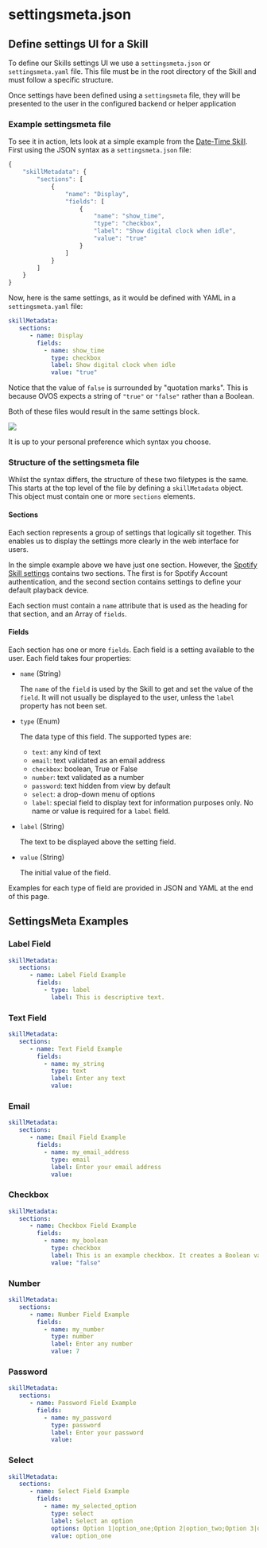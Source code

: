 # settingsmeta.json

## Define settings UI for a Skill

To define our Skills settings UI we use a `settingsmeta.json` or `settingsmeta.yaml` file. 
This file must be in the root directory of the Skill and must follow a specific structure.

Once settings have been defined using a `settingsmeta` file, they will be presented to the user in the configured backend or helper application

### Example settingsmeta file

To see it in action, lets look at a simple example from the [Date-Time Skill](https://github.com/MycroftAI/skill-date-time). First using the JSON syntax as a `settingsmeta.json` file:

```javascript
{
    "skillMetadata": {
        "sections": [
            {
                "name": "Display",
                "fields": [
                    {
                        "name": "show_time",
                        "type": "checkbox",
                        "label": "Show digital clock when idle",
                        "value": "true"
                    }
                ]
            }
        ]
    }
}
```

Now, here is the same settings, as it would be defined with YAML in a `settingsmeta.yaml` file:

```yaml
skillMetadata:
   sections:
      - name: Display
        fields:
          - name: show_time
            type: checkbox
            label: Show digital clock when idle
            value: "true"
```

Notice that the value of `false` is surrounded by "quotation marks". This is because OVOS expects a string of `"true"` or `"false"` rather than a Boolean.

Both of these files would result in the same settings block.

![](https://3867939753-files.gitbook.io/~/files/v0/b/gitbook-legacy-files/o/assets%2F-LocrEaSe-b3SJ4H87SC%2Fsync%2F1535fed57a285e48b63090cb9e6c82591f3aacc0.png?generation=1599008778025054&alt=media)

It is up to your personal preference which syntax you choose.

### Structure of the settingsmeta file

Whilst the syntax differs, the structure of these two filetypes is the same. This starts at the top level of the file by defining a `skillMetadata` object. This object must contain one or more `sections` elements.

#### Sections

Each section represents a group of settings that logically sit together. This enables us to display the settings more clearly in the web interface for users.

In the simple example above we have just one section. However, the [Spotify Skill settings](https://github.com/forslund/spotify-skill/blob/19.08/settingsmeta.json) contains two sections. The first is for Spotify Account authentication, and the second section contains settings to define your default playback device.

Each section must contain a `name` attribute that is used as the heading for that section, and an Array of `fields`.

#### Fields

Each section has one or more `fields`. Each field is a setting available to the user. Each field takes four properties:

*   `name` (String)

    The `name` of the `field` is used by the Skill to get and set the value of the `field`. It will not usually be displayed to the user, unless the `label` property has not been set.
*   `type` (Enum)

    The data type of this field. The supported types are:

    * `text`: any kind of text
    * `email`: text validated as an email address
    * `checkbox`: boolean, True or False
    * `number`: text validated as a number
    * `password`: text hidden from view by default
    * `select`: a drop-down menu of options
    * `label`: special field to display text for information purposes only. No name or value is required for a `label` field.
*   `label` (String)

    The text to be displayed above the setting field.
*   `value` (String)

    The initial value of the field.

Examples for each type of field are provided in JSON and YAML at the end of this page.


## SettingsMeta Examples

### Label Field

```yaml
skillMetadata:
   sections:
      - name: Label Field Example
        fields:
          - type: label
            label: This is descriptive text.
```

### Text Field

```yaml
skillMetadata:
   sections:
      - name: Text Field Example
        fields:
          - name: my_string
            type: text
            label: Enter any text
            value:
```

### Email

```yaml
skillMetadata:
   sections:
      - name: Email Field Example
        fields:
          - name: my_email_address
            type: email
            label: Enter your email address
            value:
```


### Checkbox

```yaml
skillMetadata:
   sections:
      - name: Checkbox Field Example
        fields:
          - name: my_boolean
            type: checkbox
            label: This is an example checkbox. It creates a Boolean value.
            value: "false"
```

### Number

```yaml
skillMetadata:
   sections:
      - name: Number Field Example
        fields:
          - name: my_number
            type: number
            label: Enter any number
            value: 7
```


### Password

```yaml
skillMetadata:
   sections:
      - name: Password Field Example
        fields:
          - name: my_password
            type: password
            label: Enter your password
            value:
```

### Select

```yaml
skillMetadata:
   sections:
      - name: Select Field Example
        fields:
          - name: my_selected_option
            type: select
            label: Select an option
            options: Option 1|option_one;Option 2|option_two;Option 3|option_three
            value: option_one
```
